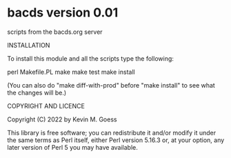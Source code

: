 bacds version 0.01
==================

scripts from the bacds.org server

INSTALLATION

To install this module and all the scripts type the following:

   perl Makefile.PL
   make
   make test
   make install

(You can also do "make diff-with-prod" before "make install" to see what the
changes will be.)

COPYRIGHT AND LICENCE

Copyright (C) 2022 by Kevin M. Goess

This library is free software; you can redistribute it and/or modify
it under the same terms as Perl itself, either Perl version 5.16.3 or,
at your option, any later version of Perl 5 you may have available.


